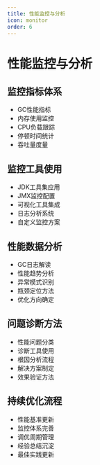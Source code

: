 ```yaml
---
title: 性能监控与分析
icon: monitor
order: 6
---
```


# 性能监控与分析

## 监控指标体系
- GC性能指标
- 内存使用监控
- CPU负载跟踪
- 停顿时间统计
- 吞吐量度量

## 监控工具使用
- JDK工具集应用
- JMX监控配置
- 可视化工具集成
- 日志分析系统
- 自定义监控方案

## 性能数据分析
- GC日志解读
- 性能趋势分析
- 异常模式识别
- 瓶颈定位方法
- 优化方向确定

## 问题诊断方法
- 性能问题分类
- 诊断工具使用
- 根因分析流程
- 解决方案制定
- 效果验证方法

## 持续优化流程
- 性能基准更新
- 监控体系完善
- 调优周期管理
- 经验总结沉淀
- 最佳实践更新

